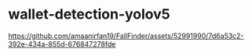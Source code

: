 # wallet-detection-yolov5


https://github.com/amaanirfan19/FallFinder/assets/52991990/7d6a53c2-392e-434a-855d-676847278fde

